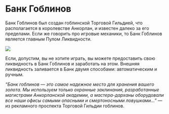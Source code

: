 # Банк Гоблинов 


Банк Гоблинов был создан гоблинской Торговой Гильдией, что располагается в королевстве Анкорлан, и известен далеко за его пределами. Если же говорить про игровые механики, то Банк Гоблинов является главным Пулом Ликвидности. 

![](defi6.2x.png)

Если, допустим, вы не хотите играть, вы можете предоставить свою ликвидность в Банк Гоблинов и заработать на этом. Внешняя ликвидность заливается в Банк двумя способами: автоматическим и ручным. 

*“Банк гоблинов — это самое надежное место для хранения вашего золота. Мы используем только охранные заклинания, разработанные магистрами Анкорланской  академии, а мастера-дарханы оборудовали все наши офисы самыми опасными и смертоносными ловушками…”*
 — из рекламного проспекта Торговой Гильдии гоблинов.
